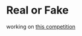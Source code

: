# Real or Fake

working on [this competition](https://www.kaggle.com/competitions/fake-or-real-the-impostor-hunt/team)
